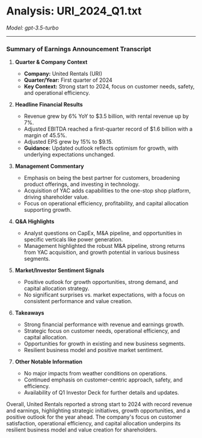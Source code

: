 # Analysis: URI_2024_Q1.txt

*Model: gpt-3.5-turbo*

---

### Summary of Earnings Announcement Transcript

1. **Quarter & Company Context**
   - **Company:** United Rentals (URI)
   - **Quarter/Year:** First quarter of 2024
   - **Key Context:** Strong start to 2024, focus on customer needs, safety, and operational efficiency.

2. **Headline Financial Results**
   - Revenue grew by 6% YoY to $3.5 billion, with rental revenue up by 7%.
   - Adjusted EBITDA reached a first-quarter record of $1.6 billion with a margin of 45.5%.
   - Adjusted EPS grew by 15% to $9.15.
   - **Guidance:** Updated outlook reflects optimism for growth, with underlying expectations unchanged.

3. **Management Commentary**
   - Emphasis on being the best partner for customers, broadening product offerings, and investing in technology.
   - Acquisition of YAC adds capabilities to the one-stop shop platform, driving shareholder value.
   - Focus on operational efficiency, profitability, and capital allocation supporting growth.

4. **Q&A Highlights**
   - Analyst questions on CapEx, M&A pipeline, and opportunities in specific verticals like power generation.
   - Management highlighted the robust M&A pipeline, strong returns from YAC acquisition, and growth potential in various business segments.

5. **Market/Investor Sentiment Signals**
   - Positive outlook for growth opportunities, strong demand, and capital allocation strategy.
   - No significant surprises vs. market expectations, with a focus on consistent performance and value creation.

6. **Takeaways**
   - Strong financial performance with revenue and earnings growth.
   - Strategic focus on customer needs, operational efficiency, and capital allocation.
   - Opportunities for growth in existing and new business segments.
   - Resilient business model and positive market sentiment.

7. **Other Notable Information**
   - No major impacts from weather conditions on operations.
   - Continued emphasis on customer-centric approach, safety, and efficiency.
   - Availability of Q1 Investor Deck for further details and updates.

Overall, United Rentals reported a strong start to 2024 with record revenue and earnings, highlighting strategic initiatives, growth opportunities, and a positive outlook for the year ahead. The company's focus on customer satisfaction, operational efficiency, and capital allocation underpins its resilient business model and value creation for shareholders.